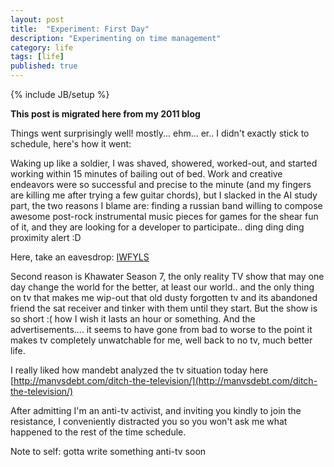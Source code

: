```yaml
---
layout: post
title:  "Experiment: First Day"
description: "Experimenting on time management"
category: life
tags: [life]
published: true
---
```


{% include JB/setup %}

**This post is migrated here from my 2011 blog**

Things went surprisingly well! mostly... ehm... er.. I didn't exactly stick to schedule, here's how it went:

Waking up like a soldier, I was shaved, showered, worked-out, and started working within 15 minutes of bailing out of bed. Work and creative endeavors were so successful and precise to the minute (and my fingers are killing me after trying a few guitar chords), but I slacked in the AI study part, the two reasons I blame are: finding a russian band willing to compose awesome post-rock instrumental music pieces for games for the shear fun of it, and they are looking for a developer to participate.. ding ding ding proximity alert :D

Here, take an eavesdrop: [IWFYLS](https://soundcloud.com/iwfyls)

Second reason is Khawater Season 7, the only reality TV show that may one day change the world for the better, at least our world.. and the only thing on tv that makes me wip-out that old dusty forgotten tv and its abandoned friend the sat receiver and tinker with them until they start. But the show is so short :( how I wish it lasts an hour or something. And the advertisements.... it seems to have gone from bad to worse to the point it makes tv completely unwatchable for me, well back to no tv, much better life.

I really liked how mandebt analyzed the tv situation today here [http://manvsdebt.com/ditch-the-television/](http://manvsdebt.com/ditch-the-television/)

After admitting I'm an anti-tv activist, and inviting you kindly to join the resistance, I conveniently distracted you so you won't ask me what happened to the rest of the time schedule.

Note to self: gotta write something anti-tv soon
